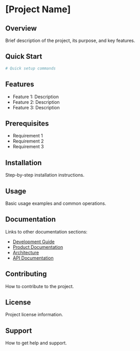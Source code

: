# [Project Name]

## Overview
Brief description of the project, its purpose, and key features.

## Quick Start
```bash
# Quick setup commands
```

## Features
- Feature 1: Description
- Feature 2: Description
- Feature 3: Description

## Prerequisites
- Requirement 1
- Requirement 2
- Requirement 3

## Installation
Step-by-step installation instructions.

## Usage
Basic usage examples and common operations.

## Documentation
Links to other documentation sections:
- [Development Guide](./DEVELOPMENT.md)
- [Product Documentation](./PRODUCT.md)
- [Architecture](./ARCHITECTURE.md)
- [API Documentation](./api/README.md)

## Contributing
How to contribute to the project.

## License
Project license information.

## Support
How to get help and support.

<!-- LLM Instructions
When updating this template:
1. Keep the overview concise but informative
2. Ensure installation steps are complete
3. Update features list with major capabilities
4. Maintain clear, direct language
5. Include all necessary links to other docs
-->